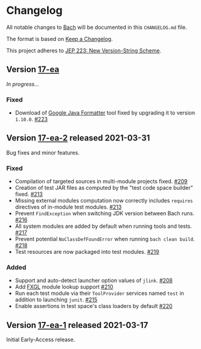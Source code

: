 # Changelog

All notable changes to [Bach](https://github.com/sormuras/bach) will be documented in this `CHANGELOG.md` file.

The format is based on [Keep a Changelog](https://keepachangelog.com).

This project adheres to [JEP 223: New Version-String Scheme](https://openjdk.java.net/jeps/223).

## Version [17-ea]

_In progress..._

### Fixed

- Download of [Google Java Formatter](https://github.com/google/google-java-format) tool fixed by upgrading it to version `1.10.0`. [#223]

## Version [17-ea-2] released 2021-03-31

Bug fixes and minor features.

### Fixed

- Compilation of targeted sources in multi-module projects fixed. [#209]
- Creation of test JAR files as computed by the "test code space builder" fixed. [#213]
- Missing external modules computation now correctly includes `requires` directives of in-module test modules. [#213]
- Prevent `FindException` when switching JDK version between Bach runs. [#216]
- All system modules are added by default when running tools and tests. [#217]
- Prevent potential `NoClassDefFoundError` when running `bach clean build`. [#218]
- Test resources are now packaged into test modules. [#219]

### Added

- Support and auto-detect launcher option values of `jlink`. [#208]
- Add [FXGL](https://almasb.github.io/FXGL) module lookup support [#210]
- Run each test module via their `ToolProvider` services named `test` in addition to launching `junit`. [#215]
- Enable assertions in test space's class loaders by default [#220]

## Version [17-ea-1] released 2021-03-17

Initial Early-Access release.

[17-ea]: https://github.com/sormuras/bach/compare/17-ea-2...17-ea

[17-ea-2]: https://github.com/sormuras/bach/compare/17-ea-1...17-ea-2

[17-ea-1]: https://github.com/sormuras/bach/releases/tag/17-ea-1

[#208]: https://github.com/sormuras/bach/issues/208

[#209]: https://github.com/sormuras/bach/issues/209

[#210]: https://github.com/sormuras/bach/issues/210

[#213]: https://github.com/sormuras/bach/issues/213

[#215]: https://github.com/sormuras/bach/issues/215

[#216]: https://github.com/sormuras/bach/issues/216

[#217]: https://github.com/sormuras/bach/issues/217

[#218]: https://github.com/sormuras/bach/issues/218

[#219]: https://github.com/sormuras/bach/issues/219

[#220]: https://github.com/sormuras/bach/issues/220

[#223]: https://github.com/sormuras/bach/issues/223

